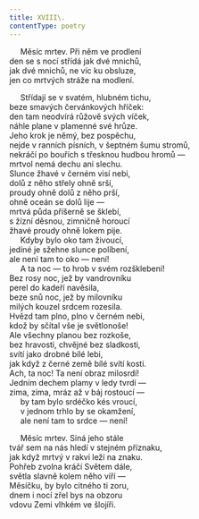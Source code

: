 ```yaml
---
title: XVIII\.
contentType: poetry
---
```


     Měsíc mrtev. Při něm ve prodlení  
den se s nocí střídá jak dvé mnichů,  
jak dvé mnichů, ne víc ku obsluze,  
jen co mrtvých stráže na modlení.

  

     Střídají se v svatém, hlubném tichu,  
beze smavých červánkových hříček:  
den tam neodvírá růžově svých víček,  
náhle plane v plamenné své hrůze.  
Jeho krok je němý, bez pospěchu,  
nejde v ranních písních, v šeptném šumu stromů,  
nekráčí po bouřích s třesknou hudbou hromů —  
mrtvol nemá dechu ani slechu.  
Slunce žhavé v černém visí nebi,  
dolů z něho střely ohně srší,  
proudy ohně dolů z něho prší,  
ohně oceán se dolů lije —  
mrtvá půda příšerně se šklebí,  
s žízní děsnou, zimničně horoucí  
žhavé proudy ohně lokem pije.  
     Kdyby bylo oko tam živoucí,  
jediné je sžehne slunce políbení,  
ale není tam to oko — není!  
     A ta noc — to hrob v svém rozšklebení!  
Bez rosy noc, jež by vandrovníku  
perel do kadeří navěsila,  
beze snů noc, jež by milovníku  
milých kouzel srdcem rozesila.  
Hvězd tam plno, plno v černém nebi,  
kdož by sčítal vše je světlonoše!  
Ale všechny planou bez rozkoše,  
bez hravosti, chvějné bez sladkosti,  
svítí jako drobné bílé lebi,  
jak když z černé země bílé svítí kosti.  
Ach, ta noc! Ta není obraz milosrdí!  
Jedním dechem plamy v ledy tvrdí —  
zima, zima, mráz až v báj rostoucí —  
     by tam bylo srdéčko kés vroucí,  
     v jednom trhlo by se okamžení,  
     ale není tam to srdce — není!

  

     Měsíc mrtev. Siná jeho stále  
tvář sem na nás hledí v stejném příznaku,  
jak když mrtvý v rakvi leží na znaku.  
Pohřeb zvolna kráčí Světem dále,  
světla slavně kolem něho víří —  
Měsíčku, by bylo citného ti zoru,  
dnem i nocí zřel bys na obzoru  
vdovu Zemi vlhkém ve šlojíři.
